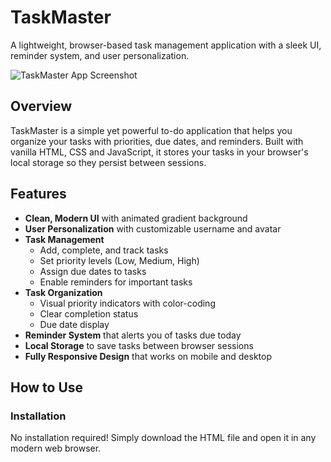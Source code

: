 # TaskMaster

A lightweight, browser-based task management application with a sleek UI, reminder system, and user personalization.

![TaskMaster App Screenshot](https://via.placeholder.com/800x450.png?text=TaskMaster+App](https://ibb.co/F46kyhRd))

## Overview

TaskMaster is a simple yet powerful to-do application that helps you organize your tasks with priorities, due dates, and reminders. Built with vanilla HTML, CSS and JavaScript, it stores your tasks in your browser's local storage so they persist between sessions.

## Features

- **Clean, Modern UI** with animated gradient background
- **User Personalization** with customizable username and avatar
- **Task Management**
  - Add, complete, and track tasks
  - Set priority levels (Low, Medium, High)
  - Assign due dates to tasks
  - Enable reminders for important tasks
- **Task Organization**
  - Visual priority indicators with color-coding
  - Clear completion status
  - Due date display
- **Reminder System** that alerts you of tasks due today
- **Local Storage** to save tasks between browser sessions
- **Fully Responsive Design** that works on mobile and desktop

## How to Use

### Installation

No installation required! Simply download the HTML file and open it in any modern web browser.

```bash

